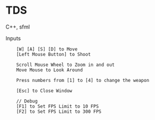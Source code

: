 # TDS
C++, sfml

Inputs

        [W] [A] [S] [D] to Move
        [Left Mouse Button] to Shoot

        Scroll Mouse Wheel to Zoom in and out
        Move Mouse to Look Around

        Press numbers from [1] to [4] to change the weapon

        [Esc] to Close Window

        // Debug
        [F1] to Set FPS Limit to 10 FPS
        [F2] to Set FPS Limit to 300 FPS
